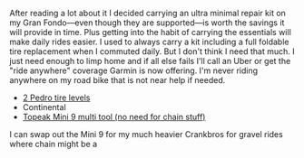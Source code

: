 After reading a lot about it I decided carrying an ultra minimal repair kit on my Gran Fondo—even though they are supported—is worth the savings it will provide in time. Plus getting into the habit of carrying the essentials will make daily rides easier. I used to always carry a kit including a full foldable tire replacement when I commuted daily. But I don't think I need that much. I just need enough to limp home and if all else fails I'll call an Uber or get the "ride anywhere" coverage Garmin is now offering. I'm never riding anywhere on my road bike that is not near help if needed.

- [2 Pedro tire levels](https://www.strava.com/routes/3344882328484860680)
- Continental 
- [Topeak Mini 9 multi tool (no need for chain stuff)](https://www.strava.com/routes/3344882328484860680)

I can swap out the Mini 9 for my much heavier Crankbros for gravel rides where chain might be a